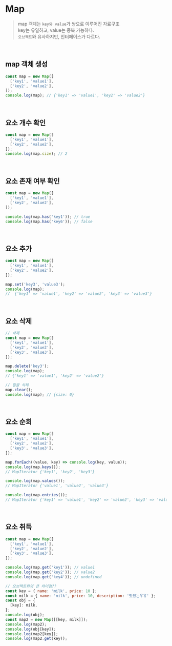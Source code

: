 # Map

> map 객체는 `key와 value`가 쌍으로 이루어진 자료구조  
> key는 유일하고, value는 중복 가능하다.  
> `오브젝트`와 유사하지만, 인터페이스가 다르다.

<br/>

## map 객체 생성

```js
const map = new Map([
  ['key1', 'value1'],
  ['key2', 'value2'],
]);
console.log(map); // {'key1' => 'value1', 'key2' => 'value2'}
```

<br/>

## 요소 개수 확인

```js
const map = new Map([
  ['key1', 'value1'],
  ['key2', 'value2'],
]);
console.log(map.size); // 2
```

<br/>

## 요소 존재 여부 확인

```js
const map = new Map([
  ['key1', 'value1'],
  ['key2', 'value2'],
]);

console.log(map.has('key1')); // true
console.log(map.has('key6')); // false
```

<br/>

## 요소 추가

```js
const map = new Map([
  ['key1', 'value1'],
  ['key2', 'value2'],
]);

map.set('key3', 'value3');
console.log(map);
//  {'key1' => 'value1', 'key2' => 'value2', 'key3' => 'value3'}
```

<br/>

## 요소 삭제

```js
// 삭제
const map = new Map([
  ['key1', 'value1'],
  ['key2', 'value2'],
  ['key3', 'value3'],
]);

map.delete('key3');
console.log(map);
// {'key1' => 'value1', 'key2' => 'value2'}

// 일괄 삭제
map.clear();
console.log(map); // {size: 0}
```

<br/>

## 요소 순회

```js
const map = new Map([
  ['key1', 'value1'],
  ['key2', 'value2'],
  ['key3', 'value3'],
]);

map.forEach((value, key) => console.log(key, value));
console.log(map.keys());
// MapIterator {'key1', 'key2', 'key3'}

console.log(map.values());
// MapIterator {'value1', 'value2', 'value3'}

console.log(map.entries());
// MapIterator {'key1' => 'value1', 'key2' => 'value2', 'key3' => 'value3'}
```

<br/>

## 요소 취득

```js
const map = new Map([
  ['key1', 'value1'],
  ['key2', 'value2'],
  ['key3', 'value3'],
]);

console.log(map.get('key1')); // value1
console.log(map.get('key2')); // value2
console.log(map.get('key4')); // undefined
```

```js
// 오브젝트와의 큰 차이점??
const key = { name: 'milk', price: 10 };
const milk = { name: 'milk', price: 10, description: '맛있는우유' };
const obj = {
  [key]: milk,
};
console.log(obj);
const map2 = new Map([[key, milk]]);
console.log(map2);
console.log(obj[key]);
console.log(map2[key]);
console.log(map2.get(key));
```
